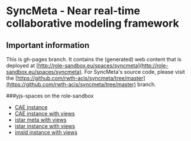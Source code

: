 # SyncMeta - Near real-time collaborative modeling framework
## Important information
This is gh-pages branch. It contains the (generated) web content that is deployed at [http://role-sandbox.eu/spaces/syncmeta](http://role-sandbox.eu/spaces/syncmeta). For SyncMeta's source code, please visit the [https://github.com/rwth-acis/syncmeta/tree/master](https://github.com/rwth-acis/syncmeta/tree/master) branch.

###yjs-spaces on the role-sandbox
* [CAE instance](http://role-sandbox.eu/spaces/yjscae)
* [CAE instance with views](http://role-sandbox.eu/spaces/caemodel)
* [istar meta with views](http://role-sandbox.eu/spaces/yjsistar)
* [istar instance with views](http://role-sandbox.eu/spaces/yjsistarmodel)
* [imsld instance with views](http://role-sandbox.eu/spaces/imsldyjsinstance)



